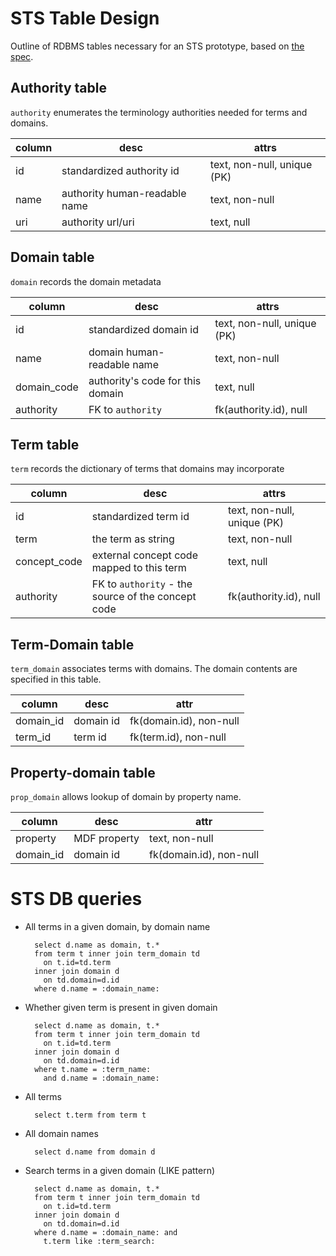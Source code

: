 # STS Table Design

Outline of RDBMS tables necessary for an STS prototype, based on [the spec](../README.md).

## Authority table

`authority` enumerates the terminology authorities needed for terms and domains.

| column | desc | attrs |
| ------ | ---- | ---- |
| id | standardized authority id | text, non-null, unique (PK) |
| name | authority human-readable name | text, non-null |
| uri | authority url/uri | text, null |

## Domain table

`domain` records the domain metadata

| column | desc | attrs |
| ------ | ---- | ---- |
| id | standardized domain id | text, non-null, unique (PK) |
| name | domain human-readable name | text, non-null |
| domain_code | authority's code for this domain | text, null |
| authority | FK to `authority` | fk(authority.id), null |


## Term table

`term` records the dictionary of terms that domains may incorporate

| column | desc | attrs |
| ------ | ---- | ---- |
| id | standardized term id | text, non-null, unique (PK) |
| term | the term as string | text, non-null |
| concept\_code | external concept code mapped to this term | text, null |
| authority | FK to `authority` - the source of the concept code | fk(authority.id), null |

## Term-Domain table

`term_domain` associates terms with domains. The domain contents are specified in this table.

| column | desc | attr |
| ------ | ---- | ---- |
| domain\_id | domain id | fk(domain.id), non-null |
| term\_id | term id | fk(term.id), non-null |

## Property-domain table

`prop_domain` allows lookup of domain by property name.

| column | desc | attr |
| ------ | ---- | ---- |
| property | MDF property | text, non-null | "
| domain_id | domain id | fk(domain.id), non-null |

# STS DB queries

* All terms in a given domain, by domain name

        select d.name as domain, t.*
        from term t inner join term_domain td
          on t.id=td.term
        inner join domain d
          on td.domain=d.id
        where d.name = :domain_name:

* Whether given term is present in given domain

        select d.name as domain, t.*
        from term t inner join term_domain td
          on t.id=td.term
        inner join domain d
          on td.domain=d.id
        where t.name = :term_name:
          and d.name = :domain_name:


* All terms

        select t.term from term t

* All domain names

        select d.name from domain d

* Search terms in a given domain (LIKE pattern)

        select d.name as domain, t.*
        from term t inner join term_domain td
          on t.id=td.term
        inner join domain d
          on td.domain=d.id
        where d.name = :domain_name: and
          t.term like :term_search:

